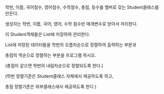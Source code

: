학번, 이름, 국어점수, 영어점수, 수학점수, 총점, 등수를 멤버로 갖는 Student클래스를 만든다.

생성자는 학번, 이름, 국어, 영어, 수학 점수만 매개변수로 받아서 처리한다.
	  
  이 Student객체들은 List에 저장하여 관리한다.
  
  List에 저장된 데이터들을 학번의 오름차순으로 정렬하여 출력하는 부분과
  
  총점의 역순으로 정렬하는 부분을 프로그램 하시오.
  
  (총점이 같으면 학번의 내림차순으로 정렬되도록 한다.)
  
  (학번 정렬기준은 Student클래스 자체에서 제공하도록 하고,
  
   총점 정렬기준은 외부클래스에서 제공하도록 한다.)

